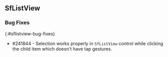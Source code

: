 ## SfListView

### Bug Fixes
{:#sflistview-bug-fixes}

* \#241844 - Selection works properly in `SfListView` control while clicking the child item which doesn't have tap gestures.